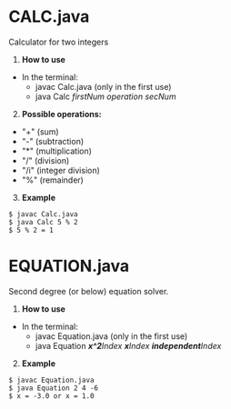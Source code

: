 # CALC.java

Calculator for two integers

1. **How to use**
  - In the terminal:
    - javac Calc.java (only in the first use)
    - java Calc *firstNum* *operation* *secNum*

2. **Possible operations:**
  - "+" (sum)
  - "-" (subtraction)
  - "*" (multiplication)
  - "/" (division)
  - "/i" (integer division)
  - "%" (remainder)

3. **Example**
  ```
  $ javac Calc.java
  $ java Calc 5 % 2
  $ 5 % 2 = 1
  ```
  
# EQUATION.java

Second degree (or below) equation solver.
1. **How to use**
  - In the terminal:
    - javac Equation.java (only in the first use)
    - java Equation ***x^2**Index* ***x**Index* ***independent**Index*

2. **Example**
  ```
  $ javac Equation.java
  $ java Equation 2 4 -6
  $ x = -3.0 or x = 1.0
  ```
